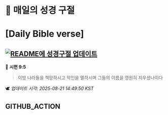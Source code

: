 # 🙏 매일의 성경 구절
# [Daily Bible verse]
## [![README에 성경구절 업데이트](https://github.com/DONGSUKA/first_test/actions/workflows/update-readme-bible.yml/badge.svg)](https://github.com/DONGSUKA/first_test/actions/workflows/update-readme-bible.yml)
<!-- START_BIBLE_VERSE -->
📖 **시편 9:5**
> 이방 나라들을 책망하시고 악인을 멸하시며 그들의 이름을 영원히 지우셨나이다

🕊️ _업데이트 시각: 2025-08-21 14:49:50 KST_
  <!-- END_BIBLE_VERSE -->
## GITHUB_ACTION
